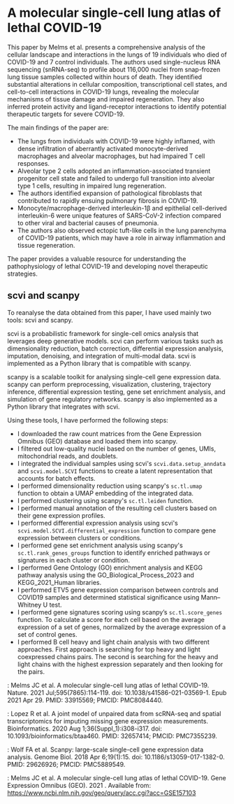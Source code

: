# A molecular single-cell lung atlas of lethal COVID-19

This paper by Melms et al.  presents a comprehensive analysis of the cellular landscape and interactions in the lungs of 19 individuals who died of COVID-19 and 7 control individuals. The authors used single-nucleus RNA sequencing (snRNA-seq) to profile about 116,000 nuclei from snap-frozen lung tissue samples collected within hours of death. They identified substantial alterations in cellular composition, transcriptional cell states, and cell-to-cell interactions in COVID-19 lungs, revealing the molecular mechanisms of tissue damage and impaired regeneration. They also inferred protein activity and ligand-receptor interactions to identify potential therapeutic targets for severe COVID-19.

The main findings of the paper are:

- The lungs from individuals with COVID-19 were highly inflamed, with dense infiltration of aberrantly activated monocyte-derived macrophages and alveolar macrophages, but had impaired T cell responses.
- Alveolar type 2 cells adopted an inflammation-associated transient progenitor cell state and failed to undergo full transition into alveolar type 1 cells, resulting in impaired lung regeneration.
- The authors identified expansion of pathological fibroblasts that contributed to rapidly ensuing pulmonary fibrosis in COVID-19.
- Monocyte/macrophage-derived interleukin-1β and epithelial cell-derived interleukin-6 were unique features of SARS-CoV-2 infection compared to other viral and bacterial causes of pneumonia.
- The authors also observed ectopic tuft-like cells in the lung parenchyma of COVID-19 patients, which may have a role in airway inflammation and tissue regeneration.

The paper provides a valuable resource for understanding the pathophysiology of lethal COVID-19 and developing novel therapeutic strategies.

## scvi and scanpy

To reanalyse the data obtained from this paper, I have used mainly two tools: scvi and scanpy.

scvi is a probabilistic framework for single-cell omics analysis that leverages deep generative models. scvi can perform various tasks such as dimensionality reduction, batch correction, differential expression analysis, imputation, denoising, and integration of multi-modal data. scvi is implemented as a Python library that is compatible with scanpy.

scanpy is a scalable toolkit for analysing single-cell gene expression data. scanpy can perform preprocessing, visualization, clustering, trajectory inference, differential expression testing, gene set enrichment analysis, and simulation of gene regulatory networks. scanpy is also implemented as a Python library that integrates with scvi.

Using these tools, I have performed the following steps:

- I downloaded the raw count matrices from the Gene Expression Omnibus (GEO) database  and loaded them into scanpy.
- I filtered out low-quality nuclei based on the number of genes, UMIs, mitochondrial reads, and doublets.
- I integrated the individual samples using scvi's `scvi.data.setup_anndata` and `scvi.model.SCVI` functions to create a latent representation that accounts for batch effects.
- I performed dimensionality reduction using scanpy's `sc.tl.umap` function to obtain a UMAP embedding of the integrated data.
- I performed clustering using scanpy's `sc.tl.leiden` function.
- I performed manual annotation of the resulting cell clusters based on their gene expression profiles.
- I performed differential expression analysis using scvi's `scvi.model.SCVI.differential_expression` function to compare gene expression between clusters or conditions.
- I performed gene set enrichment analysis using scanpy's `sc.tl.rank_genes_groups` function to identify enriched pathways or signatures in each cluster or condition.
- I performed Gene Ontology (GO) enrichment analysis and KEGG pathway analysis using the GO_Biological_Process_2023 and KEGG_2021_Human libraries.
- I performed ETV5 gene expression comparison between controls and COVID19 samples and determined statistical significance using Mann–Whitney U test.
- I performed gene signatures scoring using scanpy’s `sc.tl.score_genes` function. To calculate a score for each cell based on the average expression of a set of genes, normalized by the average expression of a set of control genes.
- I performed B cell heavy and light chain analysis with two different approaches. First approach is searching for top heavy and light coexpressed chains pairs. The second is searching for the heavy and light chains with the highest expression separately and then looking for the pairs.

: Melms JC et al. A molecular single-cell lung atlas of lethal COVID-19. Nature. 2021 Jul;595(7865):114-119. doi: 10.1038/s41586-021-03569-1. Epub 2021 Apr 29. PMID: 33915569; PMCID: PMC8084440.

: Lopez R et al. A joint model of unpaired data from scRNA-seq and spatial transcriptomics for imputing missing gene expression measurements. Bioinformatics. 2020 Aug 1;36(Suppl_1):i308-i317. doi: 10.1093/bioinformatics/btaa460. PMID: 32657414; PMCID: PMC7355239.

: Wolf FA et al. Scanpy: large-scale single-cell gene expression data analysis. Genome Biol. 2018 Apr 6;19(1):15. doi: 10.1186/s13059-017-1382-0. PMID: 29626926; PMCID: PMC5889549.

: Melms JC et al. A molecular single-cell lung atlas of lethal COVID-19. Gene Expression Omnibus (GEO). 2021 . Available from: https://www.ncbi.nlm.nih.gov/geo/query/acc.cgi?acc=GSE157103